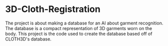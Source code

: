 # 3D-Cloth-Registration
The project is about making a database for an AI about garment recognition. The database is a compact representation of 3D garments worn on the body. This project is the code used to create the database based off of CLOTH3D's database.
